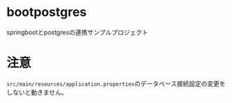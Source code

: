 # bootpostgres
springbootとpostgresの連携サンプルプロジェクト

# 注意
`src/main/resources/application.properties`のデータベース接続設定の変更をしないと動きません。
